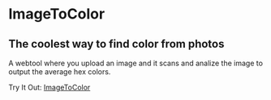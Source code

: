 # ImageToColor


## The coolest way to find color from photos
A webtool where you upload an image and it scans and analize the image to output the average hex colors.



Try It Out: [ImageToColor](https://ImageToColor.netlify.app)

